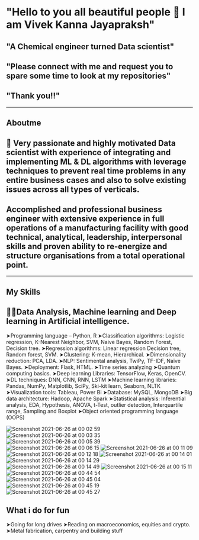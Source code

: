 #  "Hello to you all beautiful people 👋 I am Vivek Kanna Jayapraksh"
## "A Chemical engineer turned Data scientist"
## "Please connect with me and request you to spare some time to look at my repositories"
## "Thank you!!"

<!--
**vivekkanna26/vivekkanna26** is a ✨ _special_ ✨ repository because its `README.md` (this file) appears on your GitHub profile.

Here are some ideas to get you started:

- 🔭 I’m currently working on ...
- 🌱 I’m currently learning ...
- 👯 I’m looking to collaborate on ...
- 🤔 I’m looking for help with ...
- 💬 Ask me about ...
- 📫 How to reach me: ...
- 😄 Pronouns: ...
- ⚡ Fun fact: ...
-->

---

## Aboutme 

## 🙌 Very passionate and highly motivated Data scientist with experience of integrating and implementing  ML & DL algorithms with leverage techniques to prevent real time problems in any entire business cases and also to solve existing issues across all types of verticals.
## Accomplished and professional business engineer with extensive experience in full operations of a manufacturing facility with good technical, analytical, leadership, interpersonal skills and proven ability to re-energize and structure organisations from a total operational point.


---


## My Skills
## 🧑‍💻Data Analysis, Machine learning and Deep learning in Artificial intelligence. 

 ➤Programming language – Python, R
 ➤Classification algorithms: Logistic regression, K-Nearest Neighbor, SVM, Naive Bayes, Random Forest, Decision tree.
 ➤Regression algorithms: Linear regression Decision tree, Random forest, SVM.
 ➤Clustering: K-mean, Hierarchical. 
 ➤Dimensionality reduction: PCA, LDA. 
 ➤NLP: Sentimental analysis, TwiPy, TF-IDF, Naïve Bayes.
 ➤Deployment: Flask, HTML.
 ➤Time series analyzing
 ➤Quantum computing basics. 
 ➤Deep learning Libraries: TensorFlow, Keras, OpenCV.
 ➤DL techniques: DNN, CNN, RNN, LSTM
 ➤Machine learning libraries: Pandas, NumPy, Matplotlib, SciPy, Ski-kit learn, Seaborn, NLTK
 ➤Visualization tools: Tableau, Power Bi
 ➤Database: MySQL, MongoDB
 ➤Big data architecture: Hadoop, Apache Spark
 ➤Statistical analysis: Inferential analysis, EDA, Hypothesis, ANOVA, t-Test, outlier detection, Interquartile range, Sampling and Boxplot
 ➤Object oriented programming language (OOPS)

![Screenshot 2021-06-26 at 00 02 59](https://user-images.githubusercontent.com/75105149/123474784-1f712500-d618-11eb-93d8-fc05fa2c55a9.jpg)
![Screenshot 2021-06-26 at 00 03 35](https://user-images.githubusercontent.com/75105149/123474786-213ae880-d618-11eb-9502-e15c424d85ab.jpg)
![Screenshot 2021-06-26 at 00 05 39](https://user-images.githubusercontent.com/75105149/123474787-21d37f00-d618-11eb-8d2e-8874fce927c7.jpg)
![Screenshot 2021-06-26 at 00 06 15](https://user-images.githubusercontent.com/75105149/123474790-21d37f00-d618-11eb-88f6-eeeab814f046.jpg)
![Screenshot 2021-06-26 at 00 11 09](https://user-images.githubusercontent.com/75105149/123474793-226c1580-d618-11eb-93a2-699ba475e188.jpg)
![Screenshot 2021-06-26 at 00 12 18](https://user-images.githubusercontent.com/75105149/123474794-226c1580-d618-11eb-95c0-aa3082ffa45a.jpg)
![Screenshot 2021-06-26 at 00 14 01](https://user-images.githubusercontent.com/75105149/123474795-2304ac00-d618-11eb-815b-c216237b45de.jpg)
![Screenshot 2021-06-26 at 00 14 29](https://user-images.githubusercontent.com/75105149/123474797-239d4280-d618-11eb-8762-e46f657ebec1.jpg)
![Screenshot 2021-06-26 at 00 14 49](https://user-images.githubusercontent.com/75105149/123474798-239d4280-d618-11eb-84b9-446c6e35c9a6.jpg)
![Screenshot 2021-06-26 at 00 15 11](https://user-images.githubusercontent.com/75105149/123474799-2435d900-d618-11eb-9e3b-00bd4515caf7.jpg)
![Screenshot 2021-06-26 at 00 44 54](https://user-images.githubusercontent.com/75105149/123474801-24ce6f80-d618-11eb-926d-ddd892e9757b.jpg)
![Screenshot 2021-06-26 at 00 45 04](https://user-images.githubusercontent.com/75105149/123474802-24ce6f80-d618-11eb-9740-3ad6a3ba9fae.jpg)
![Screenshot 2021-06-26 at 00 45 19](https://user-images.githubusercontent.com/75105149/123474803-25670600-d618-11eb-8a65-1ed1ee95a0a0.jpg)
![Screenshot 2021-06-26 at 00 45 27](https://user-images.githubusercontent.com/75105149/123474804-25670600-d618-11eb-813f-607126bc2d3a.jpg)



## What i do for fun
➤Going for long drives
➤Reading on macroeconomics, equities and crypto.
➤Metal fabrication, carpentry and building stuff
